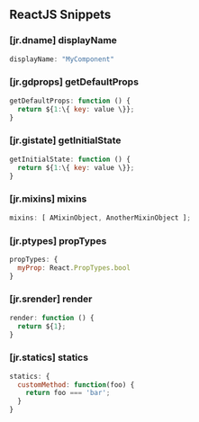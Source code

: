## ReactJS Snippets

### [jr.dname] displayName

```javascript
displayName: "MyComponent"
```

### [jr.gdprops] getDefaultProps

```javascript
getDefaultProps: function () {
  return ${1:\{ key: value \}};
}
```

### [jr.gistate] getInitialState

```javascript
getInitialState: function () {
  return ${1:\{ key: value \}};
}
```

### [jr.mixins] mixins

```javascript
mixins: [ AMixinObject, AnotherMixinObject ];
```

### [jr.ptypes] propTypes

```javascript
propTypes: {
  myProp: React.PropTypes.bool
}
```

### [jr.srender] render

```javascript
render: function () {
  return ${1};
}
```

### [jr.statics] statics

```javascript
statics: {
  customMethod: function(foo) {
    return foo === 'bar';
  }
}
```
